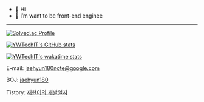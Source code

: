 - 👋 Hi
- 👀 I’m want to be front-end enginee


---


[![Solved.ac Profile](http://mazassumnida.wtf/api/v2/generate_badge?boj=jaehyun180)](https://solved.ac/jaehyun180/)


[![YWTechIT's GitHub stats](https://github-readme-stats.vercel.app/api?username=YWTechIT&show_icons=true&theme=algolia&custom_title=YWTechIT's%20GitHub%20stats)](https://github.com/anuraghazra/github-readme-stats) 

[![YWTechIT's wakatime stats](https://github-readme-stats.vercel.app/api/wakatime?username=YWTechIT&theme=algolia&layout=compact&custom_title=YWTechIT's%20WakaTime)](https://github.com/anuraghazra/github-readme-stats)

E-mail: jaehyun180note@google.com

BOJ: <a href='https://www.acmicpc.net/user/jaehyun180'>jaehyun180</a>

Tistory: <a href='https://jaehyun2yo.tistory.com/'>재현이의 개발일지</a>

